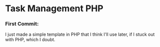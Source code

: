 # Task Management PHP

### First Commit:

I just made a simple template in PHP that I think I'll use later, if I stuck out with PHP, which I doubt.
